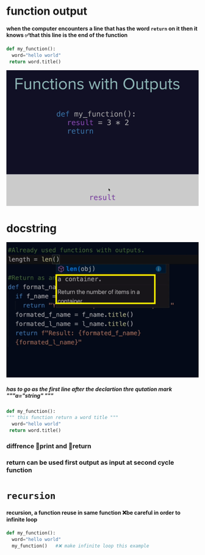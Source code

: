 # function output

#### when the computer encounters a line that has the word `return` on it then it knows ✅that this line is the end of the function

```python
def my_function():
  word="hello world"
 return word.title()
  ```
![function first](https://raw.githubusercontent.com/wer340/python-angelayu/main/10_day-10/image/outputaa_function.png)

# docstring
![docstring](https://raw.githubusercontent.com/wer340/python-angelayu/main/10_day-10/image/docstring.png)
##### has to go as the first line after the declartion  thre qutation mark """a="string" """
```python
def my_function():
""" this function return a word title """
  word="hello world"
 return word.title()
 ```
 ### diffrence  💎print and 💎return
### return  can be used first output as input at second cycle function

# `recursion`
#### recursion, a function reuse in same function ❌be careful in order to infinite loop
```python
def my_function():
  word="hello world"
  my_function()   #❌ make infinite loop this example 
  ```
